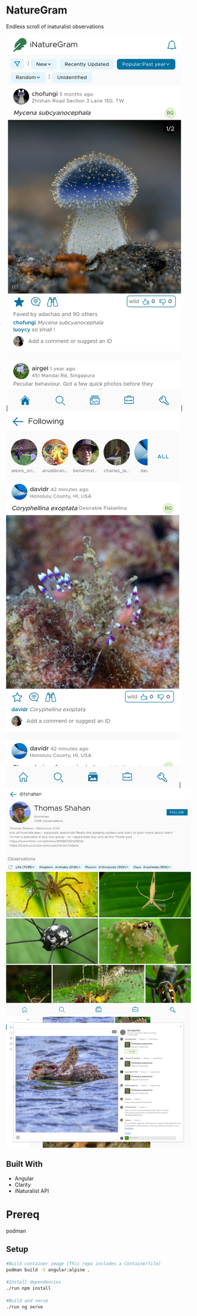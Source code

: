 # NatureGram
Endless scroll of inaturalist observations

|![home](readmephotos/home.png)|![following](readmephotos/following.png)|
![naturalist](readmephotos/naturalist.png)
![comments](readmephotos/comments_wide.png)

## Built With
* Angular
* Clarity
* iNaturalist API

# Prereq
podman

## Setup 

```bash
#Build container image (This repo includes a Containerfile) 
podman build -t angular:alpine .

#Install dependencies
./run npm install

#Build and serve
./run ng serve 
```

